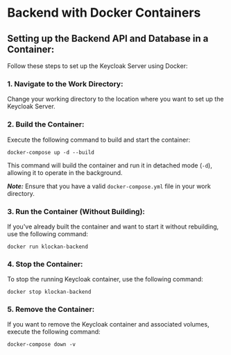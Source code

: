 # Backend with Docker Containers

## Setting up the Backend API and Database in a Container:

Follow these steps to set up the Keycloak Server using Docker:

### 1. Navigate to the Work Directory:
   
   Change your working directory to the location where you want to set up the Keycloak Server.
   
### 2. Build the Container:
   
   Execute the following command to build and start the container:
   
   ```
   docker-compose up -d --build
   ```
   
   This command will build the container and run it in detached mode (`-d`), allowing it to operate in the background.
   
   ***Note:*** Ensure that you have a valid `docker-compose.yml` file in your work directory.
   
### 3. Run the Container (Without Building):
   
   If you've already built the container and want to start it without rebuilding, use the following command:
   
   ```
   docker run klockan-backend
   ```
   
### 4. Stop the Container:
 
   To stop the running Keycloak container, use the following command:
   
   ```
   docker stop klockan-backend
   ```
   
### 5. Remove the Container:
    
   If you want to remove the Keycloak container and associated volumes, execute the following command:
   
   ```
   docker-compose down -v
   ```

